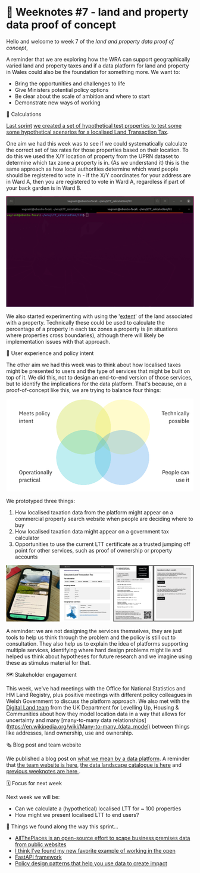 # 📝 Weeknotes #7 - land and property data proof of concept

Hello and welcome to week 7 of the _land and property data proof of concept_,

A reminder that we are exploring how the WRA can support geographically varied land and property taxes and if a data platform for land and property in Wales could also be the foundation for something more. We want to:

* Bring the opportunities and challenges to life
* Give Ministers potential policy options
* Be clear about the scale of ambition and where to start
* Demonstrate new ways of working

🧮 Calculations

[Last sprint](2022-02-28) [we created a set of hypothetical test properties to test some some hypothetical scenarios for a localised Land Transaction Tax](https://github.com/welsh-revenue-authority/LTT_scenarios/tree/main). 

One aim we had this week was to see if we could systematically calculate the correct set of tax rates for those properties based on their location. To do this we used the X/Y location of property from the UPRN dataset to determine which tax zone a property is in. (As we understand it) this is the same approach as how local authorities determine which ward people should be registered to vote in - if the X/Y coordinates for your address are in Ward A, then you are registered to vote in Ward A, regardless if part of your back garden is in Ward B.

![Command line tool calculating which tax zone a property is in](images/tax_zone_tool_demo.gif)

We also started experimenting with using the '[extent](https://wiki.openstreetmap.org/wiki/Property_extents_in_the_United_Kingdom)' of the land associated with a property. Technically these could be used to calculate the percentage of a property in each tax zones a property is (in situations where properties cross boundaries), although there will likely be implementation issues with that approach.


📲 User experience and policy intent

The other aim we had this week was to think about how localised taxes might be presented to users and the type of services that might be built on top of it. We did this, not to design an end-to-end version of those services, but to identify the implications for the data platform. That's because, on a proof-of-concept like this, we are trying to balance four things:

![Venn diagram showing four equally overlapping circles: meets policy intent; technically possible; operationally practical; people can use it](images/venn.png)

We prototyped three things:

1. How localised taxation data from the platform might appear on a commercial property search website when people are deciding where to buy
2. How localised taxation data might appear on a government tax calculator 
3. Opportunities to use the current LTT certificate as a trusted jumping off point for other services, such as proof of ownership or property accounts

![Screenshots of the three prototypes. The commercial property search is branded as RightMove. The certificate examples includes the concept of a 'tell us once code' that could be used by other government services](images/prototypes.png)

A reminder: we are not designing the services themselves, they are just tools to help us think through the problem and the policy is still out to consultation. They also help us to explain the idea of platforms supporting multiple services, identifying where hard design problems might lie and helped us think about hypotheses for future research and we imagine using these as stimulus material for that.

🗺 Stakeholder engagement

This week, we've had meetings with the Office for National Statistics and HM Land Registry, plus positive meetings with different policy colleagues in Welsh Government to discuss the platform approach. We also met with the [Digital Land team](https://github.com/orgs/digital-land/repositories?type=all) from the UK Department for Levelling Up, Housing & Communities about how they model location data in a way that allows for uncertainty and many [many-to-many data relationships](https://en.wikipedia.org/wiki/Many-to-many_(data_model) between things like addresses, land ownership, use and ownership.


🗞 Blog post and team website

We published a blog post on [what we mean by a data platform](https://welsh-revenue-authority.github.io/property-data-poc/en/2022/03/02/what-do-we-mean-by-a-data-platform.html).
A reminder that [the team website is here](https://welsh-revenue-authority.github.io/property-data-poc/cy/), [the data landscape catalogue is here](https://welsh-revenue-authority.github.io/data-landscape/) and [previous weeknotes are here ](https://welsh-revenue-authority.github.io/weeknotes/property-data-poc/).


🗓 Focus for next week

Next week we will be:

* Can we calculate a (hypothetical) localised LTT for ~ 100 properties
* How might we present localised LTT to end users?


📑 Things we found along the way this sprint…

* [AllThePlaces is an open-source effort to scape business premises data from public websites](https://www.alltheplaces.xyz/)
* [I think I’ve found my new favorite example of working in the open](https://twitter.com/gilest/status/1499127239790809088?s=21)
* [FastAPI framework](https://fastapi.tiangolo.com)
* [Policy design patterns that help you use data to create impact](https://theodi.org/article/policy-design-patterns-that-help-you-use-data-to-create-impact/)